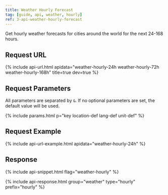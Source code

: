 ```yaml
---
title: Weather Hourly Forecast
tag: [guide, api, weather, hourly]
ref: 3-api-weather-hourly-forecast
---
```


Get hourly weather forecasts for cities around the world for the next 24-168 hours.

## Request URL

{% include api-url.html apidata="weather-hourly-24h weather-hourly-72h weather-hourly-168h" title=true dev=true %}
  
## Request Parameters

All parameters are separated by `&`. If no optional parameters are set, the default value will be used.

{% include params.html p="key location-def lang-def unit-def" %}

## Request Example

{% include api-url-example.html apidata="weather-hourly-24h" %}

## Response

{% include api-snippet.html flag="weather-hourly" %}

{% include api-response.html group="weather" type="hourly" prefix="hourly" %}
